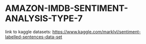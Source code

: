 # AMAZON-IMDB-SENTIMENT-ANALYSIS-TYPE-7


link to kaggle datasets:
https://www.kaggle.com/marklvl/sentiment-labelled-sentences-data-set
